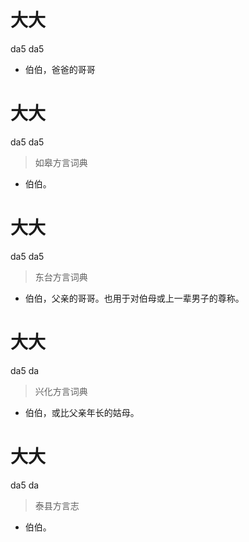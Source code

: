# 大大
da5 da5
- 伯伯，爸爸的哥哥

# 大大
da5 da5
> 如皋方言词典
- 伯伯。

# 大大
da5 da5
> 东台方言词典
- 伯伯，父亲的哥哥。也用于对伯母或上一辈男子的尊称。

# 大大
da5 da
> 兴化方言词典
- 伯伯，或比父亲年长的姑母。

# 大大
da5 da
> 泰县方言志
- 伯伯。
